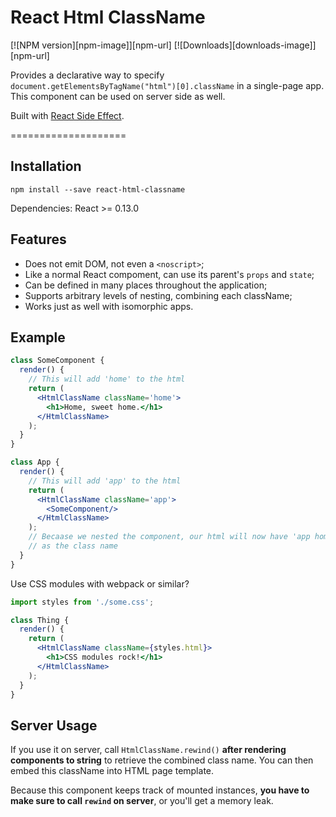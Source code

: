 React Html ClassName
====================

[![NPM version][npm-image]][npm-url]
[![Downloads][downloads-image]][npm-url]

Provides a declarative way to specify `document.getElementsByTagName("html")[0].className` in a single-page app.  
This component can be used on server side as well.

Built with [React Side Effect](https://github.com/gaearon/react-side-effect).

====================

## Installation

```
npm install --save react-html-classname
```

Dependencies: React >= 0.13.0

## Features

* Does not emit DOM, not even a `<noscript>`;
* Like a normal React compoment, can use its parent's `props` and `state`;
* Can be defined in many places throughout the application;
* Supports arbitrary levels of nesting, combining each className;
* Works just as well with isomorphic apps.

## Example

```jsx
class SomeComponent {
  render() {
    // This will add 'home' to the html
    return (
      <HtmlClassName className='home'>
        <h1>Home, sweet home.</h1>
      </HtmlClassName>
    );
  }
}

class App {
  render() {
    // This will add 'app' to the html
    return (
      <HtmlClassName className='app'>
        <SomeComponent/>
      </HtmlClassName>
    );
    // Becaase we nested the component, our html will now have 'app home'
    // as the class name
  }
}
```

Use CSS modules with webpack or similar?

```jsx
import styles from './some.css';

class Thing {
  render() {
    return (
      <HtmlClassName className={styles.html}>
        <h1>CSS modules rock!</h1>
      </HtmlClassName>
    );
  }
}
```

## Server Usage

If you use it on server, call `HtmlClassName.rewind()` **after rendering components to string** to retrieve the combined class name. You can then embed this className into HTML page template.

Because this component keeps track of mounted instances, **you have to make sure to call `rewind` on server**, or you'll get a memory leak.
